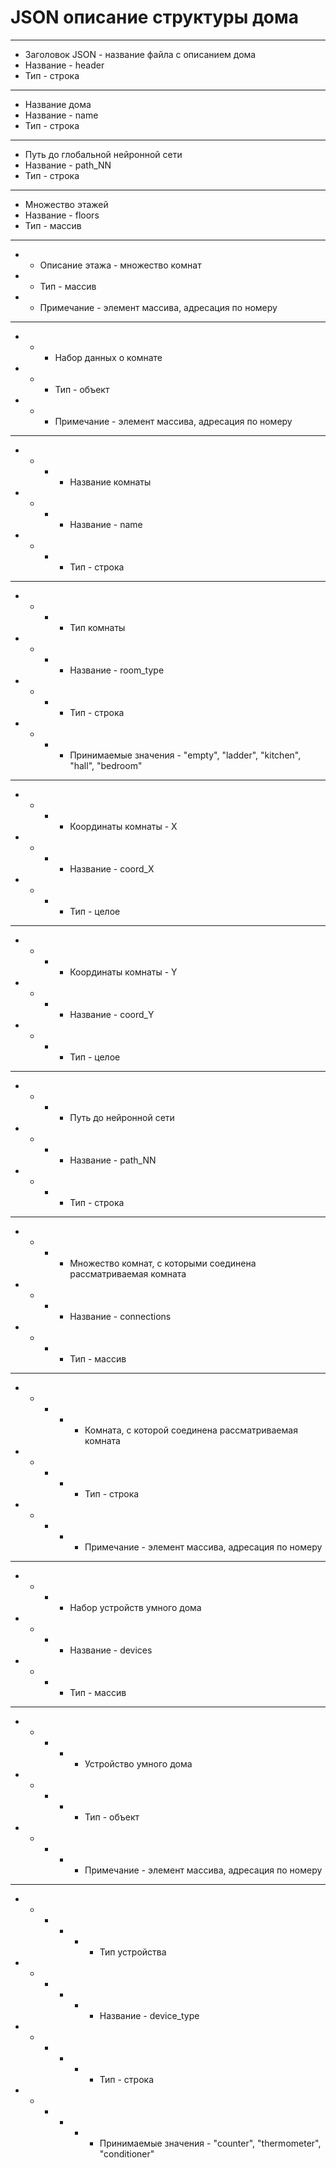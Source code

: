 # JSON описание структуры дома

* * *
* Заголовок JSON - название файла с описанием дома 
* Название - header
* Тип - строка
* * *
* Название дома
* Название - name
* Тип - строка
* * *
* Путь до глобальной нейронной сети
* Название - path_NN
* Тип - строка
* * *
* Множество этажей
* Название - floors
* Тип - массив
* * *
* * Описание этажа - множество комнат
* * Тип - массив
* * Примечание - элемент массива, адресация по номеру
* * *
* * * Набор данных о комнате
* * * Тип - объект
* * * Примечание - элемент массива, адресация по номеру
* * *
* * * * Название комнаты
* * * * Название - name
* * * * Тип - строка
* * *
* * * * Тип комнаты
* * * * Название - room_type
* * * * Тип - строка
* * * * Принимаемые значения - "empty", "ladder", "kitchen", "hall", "bedroom"
* * *
* * * * Координаты комнаты - X
* * * * Название - coord_X
* * * * Тип - целое
* * *
* * * * Координаты комнаты - Y
* * * * Название - coord_Y
* * * * Тип - целое
* * *
* * * * Путь до нейронной сети
* * * * Название - path_NN
* * * * Тип - строка
* * *
* * * * Множество комнат, с которыми соединена рассматриваемая комната
* * * * Название - connections
* * * * Тип - массив
* * * 
* * * * * Комната, с которой соединена рассматриваемая комната
* * * * * Тип - строка
* * * * * Примечание - элемент массива, адресация по номеру
* * *
* * * * Набор устройств умного дома
* * * * Название - devices
* * * * Тип - массив
* * * 
* * * * * Устройство умного дома
* * * * * Тип - объект
* * * * * Примечание - элемент массива, адресация по номеру
* * *
* * * * * * Тип устройства
* * * * * * Название - device_type
* * * * * * Тип - строка
* * * * * * Принимаемые значения - "counter", "thermometer", "conditioner"